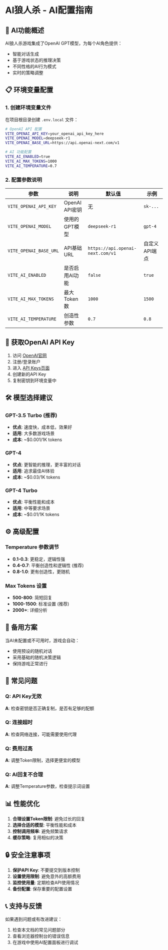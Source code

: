# AI狼人杀 - AI配置指南

## 🤖 AI功能概述

AI狼人杀游戏集成了OpenAI GPT模型，为每个AI角色提供：
- 智能对话生成
- 基于游戏状态的推理决策
- 不同性格的AI行为模式
- 实时的策略调整

## 📋 环境变量配置

### 1. 创建环境变量文件

在项目根目录创建 `.env.local` 文件：

```bash
# OpenAI API 配置
VITE_OPENAI_API_KEY=your_openai_api_key_here
VITE_OPENAI_MODEL=deepseek-r1
VITE_OPENAI_BASE_URL=https://api.openai-next.com/v1

# AI 功能配置
VITE_AI_ENABLED=true
VITE_AI_MAX_TOKENS=1000
VITE_AI_TEMPERATURE=0.7
```

### 2. 配置参数说明

| 参数 | 说明 | 默认值 | 示例 |
|------|------|--------|------|
| `VITE_OPENAI_API_KEY` | OpenAI API密钥 | 无 | `sk-...` |
| `VITE_OPENAI_MODEL` | 使用的GPT模型 | `deepseek-r1` | `gpt-4` |
| `VITE_OPENAI_BASE_URL` | API基础URL | `https://api.openai-next.com/v1` | 自定义API端点 |
| `VITE_AI_ENABLED` | 是否启用AI功能 | `false` | `true` |
| `VITE_AI_MAX_TOKENS` | 最大Token数 | `1000` | `1500` |
| `VITE_AI_TEMPERATURE` | 创造性参数 | `0.7` | `0.8` |

## 🔑 获取OpenAI API Key

1. 访问 [OpenAI官网](https://platform.openai.com/)
2. 注册/登录账户
3. 进入 [API Keys页面](https://platform.openai.com/api-keys)
4. 创建新的API Key
5. 复制密钥到环境变量中

## 🛠️ 模型选择建议

### GPT-3.5 Turbo (推荐)
- **优点**: 速度快，成本低，效果好
- **适用**: 大多数游戏场景
- **成本**: ~$0.001/1K tokens

### GPT-4
- **优点**: 更智能的推理，更丰富的对话
- **适用**: 追求最佳AI体验
- **成本**: ~$0.03/1K tokens

### GPT-4 Turbo
- **优点**: 平衡性能和成本
- **适用**: 中等要求场景
- **成本**: ~$0.01/1K tokens

## ⚙️ 高级配置

### Temperature 参数调节
- **0.1-0.3**: 更稳定，逻辑性强
- **0.4-0.7**: 平衡创造性和逻辑性 (推荐)
- **0.8-1.0**: 更有创造性，更随机

### Max Tokens 设置
- **500-800**: 简短回复
- **1000-1500**: 标准设置 (推荐)
- **2000+**: 详细分析

## 🔄 备用方案

当AI未配置或不可用时，游戏会自动：
- 使用预设的随机对话
- 采用基础的随机决策逻辑
- 保持游戏正常进行

## 🚨 常见问题

### Q: API Key无效
**A**: 检查密钥是否正确复制，是否有足够的配额

### Q: 连接超时
**A**: 检查网络连接，可能需要使用代理

### Q: 费用过高
**A**: 调整Token限制，选择更便宜的模型

### Q: AI回复不合理
**A**: 调整Temperature参数，检查提示词设置

## 📊 性能优化

1. **合理设置Token限制**: 避免过长的回复
2. **选择合适的模型**: 平衡性能和成本
3. **控制调用频率**: 避免频繁请求
4. **缓存策略**: 复用相似的决策

## 🔒 安全注意事项

1. **保护API Key**: 不要提交到版本控制
2. **设置使用限制**: 避免意外的高额费用
3. **监控使用量**: 定期检查API使用情况
4. **备份配置**: 保存重要的配置设置

## 📞 支持与反馈

如果遇到问题或有改进建议：
1. 检查本文档的常见问题部分
2. 查看浏览器控制台的错误信息
3. 在游戏中使用AI配置面板进行调试 